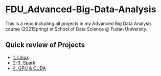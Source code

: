 # FDU_Advanced-Big-Data-Analysis

This is a repo including all projects in my Advanced Big Data Analysis course (2021Spring) in School of Data Science @ Fudan University.

## Quick review of Projects

- [1. Linux](https://github.com/ZhanWang071/FDU_Advanced-Big-Data-Analysis/blob/main/project1_linux)
- [2-3. Spark](https://github.com/ZhanWang071/FDU_Advanced-Big-Data-Analysis/tree/main/project2-3_spark)
- [4. GPU & CUDA](https://github.com/ZhanWang071/FDU_Advanced-Big-Data-Analysis/tree/main/project4_gpu)
